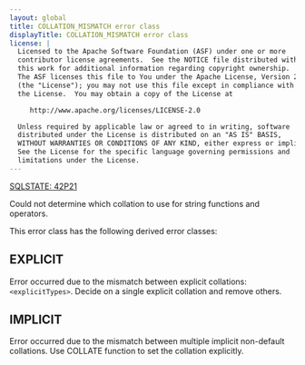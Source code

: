 ```yaml
---
layout: global
title: COLLATION_MISMATCH error class
displayTitle: COLLATION_MISMATCH error class
license: |
  Licensed to the Apache Software Foundation (ASF) under one or more
  contributor license agreements.  See the NOTICE file distributed with
  this work for additional information regarding copyright ownership.
  The ASF licenses this file to You under the Apache License, Version 2.0
  (the "License"); you may not use this file except in compliance with
  the License.  You may obtain a copy of the License at

     http://www.apache.org/licenses/LICENSE-2.0

  Unless required by applicable law or agreed to in writing, software
  distributed under the License is distributed on an "AS IS" BASIS,
  WITHOUT WARRANTIES OR CONDITIONS OF ANY KIND, either express or implied.
  See the License for the specific language governing permissions and
  limitations under the License.
---
```


<!--
  DO NOT EDIT THIS FILE.
  It was generated automatically by `org.apache.spark.SparkThrowableSuite`.
-->

[SQLSTATE: 42P21](sql-error-conditions-sqlstates.html#class-42-syntax-error-or-access-rule-violation)

Could not determine which collation to use for string functions and operators.

This error class has the following derived error classes:

## EXPLICIT

Error occurred due to the mismatch between explicit collations: `<explicitTypes>`. Decide on a single explicit collation and remove others.

## IMPLICIT

Error occurred due to the mismatch between multiple implicit non-default collations. Use COLLATE function to set the collation explicitly.


